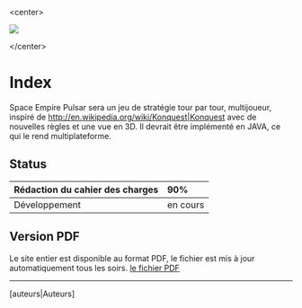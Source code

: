

&lt;center&gt;

<img src='img/logo.png' />

&lt;/center&gt;


# Index #
Space Empire Pulsar sera un jeu de stratégie tour par tour, multijoueur, inspiré de http://en.wikipedia.org/wiki/Konquest|Konquest avec de nouvelles règles et une vue en 3D.
Il devrait être implémenté en JAVA, ce qui le rend multiplateforme.

## Status ##
|Rédaction du cahier des charges|90%|
|:------------------------------|:--|
|Développement                  |en cours|

## Version PDF ##
Le site entier est disponible au format PDF, le fichier est mis à jour automatiquement tous les soirs.
[le fichier PDF](http://sep.axan.org/sep.pdf|Télécharger)


---

[auteurs|Auteurs]